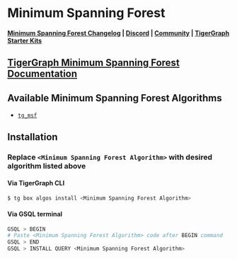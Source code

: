 
# Minimum Spanning Forest

#### [Minimum Spanning Forest Changelog](https://github.com/tigergraph/gsql-graph-algorithms/blob/master/algorithms/Path/minimum_spanning_forest/CHANGELOG.md) | [Discord](https://discord.gg/vFbmPyvJJN) | [Community](https://community.tigergraph.com) | [TigerGraph Starter Kits](https://github.com/zrougamed/TigerGraph-Starter-Kits-Parser)

## [TigerGraph Minimum Spanning Forest Documentation](https://docs.tigergraph.com/graph-ml/current/pathfinding-algorithms/minimum-spanning-forest)

## Available Minimum Spanning Forest Algorithms 

* [`tg_msf`](https://github.com/tigergraph/gsql-graph-algorithms/blob/github_link_fix/algorithms/Path/minimum_spanning_forest/tg_msf.gsql)

## Installation 

### Replace `<Minimum Spanning Forest Algorithm>` with desired algorithm listed above 

#### Via TigerGraph CLI

```bash
$ tg box algos install <Minimum Spanning Forest Algorithm>
```

#### Via GSQL terminal

```bash
GSQL > BEGIN
# Paste <Minimum Spanning Forest Algorithm> code after BEGIN command
GSQL > END 
GSQL > INSTALL QUERY <Minimum Spanning Forest Algorithm>
```
